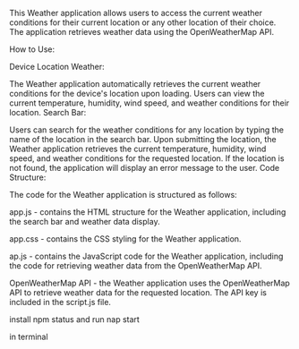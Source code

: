 This Weather application allows users to access the current weather conditions for their current location or any other location of their choice. The application retrieves weather data using the OpenWeatherMap API.

How to Use:

Device Location Weather:

The Weather application automatically retrieves the current weather conditions for the device's location upon loading. Users can view the current temperature, humidity, wind speed, and weather conditions for their location. Search Bar:

Users can search for the weather conditions for any location by typing the name of the location in the search bar. Upon submitting the location, the Weather application retrieves the current temperature, humidity, wind speed, and weather conditions for the requested location. If the location is not found, the application will display an error message to the user. Code Structure:

The code for the Weather application is structured as follows:

app.js - contains the HTML structure for the Weather application, including the search bar and weather data display.

app.css - contains the CSS styling for the Weather application.

ap.js - contains the JavaScript code for the Weather application, including the code for retrieving weather data from the OpenWeatherMap API.

OpenWeatherMap API - the Weather application uses the OpenWeatherMap API to retrieve weather data for the requested location. The API key is included in the script.js file.

install npm status and run nap start

in terminal
